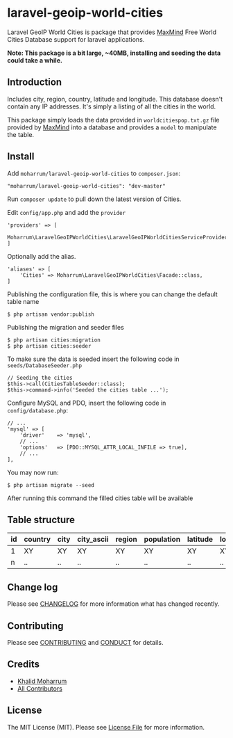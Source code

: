 # laravel-geoip-world-cities

Laravel GeoIP World Cities is package that provides [MaxMind](https://www.maxmind.com/en/free-world-cities-database) Free World Cities Database support for laravel applications.

**Note: This package is a bit large, ~40MB, installing and seeding the data could take a while.**

## Introduction

Includes city, region, country, latitude and longitude. This database doesn't contain any IP addresses. It's simply a listing of all the cities in the world.

This package simply loads the data provided in `worldcitiespop.txt.gz` file provided by [MaxMind](https://www.maxmind.com/) into a database and provides a `model` to manipulate the table.

## Install

Add `moharrum/laravel-geoip-world-cities` to `composer.json`:

    "moharrum/laravel-geoip-world-cities": "dev-master"

Run `composer update` to pull down the latest version of Cities.

Edit `config/app.php` and add the `provider`

    'providers' => [
        Moharrum\LaravelGeoIPWorldCities\LaravelGeoIPWorldCitiesServiceProvider::class,
    ]

Optionally add the alias.

    'aliases' => [
        'Cities' => Moharrum\LaravelGeoIPWorldCities\Facade::class,
    ]

Publishing the configuration file, this is where you can change the default table name

    $ php artisan vendor:publish

Publishing the migration and seeder files

    $ php artisan cities:migration
    $ php artisan cities:seeder

To make sure the data is seeded insert the following code in `seeds/DatabaseSeeder.php`

    // Seeding the cities
    $this->call(CitiesTableSeeder::class);
    $this->command->info('Seeded the cities table ...'); 

Configure MySQL and PDO, insert the following code in `config/database.php`:

    // ...
    'mysql' => [
        'driver'    => 'mysql',
        // ...
        'options'   => [PDO::MYSQL_ATTR_LOCAL_INFILE => true],
        // ...
    ],

You may now run:

    $ php artisan migrate --seed
    
After running this command the filled cities table will be available

## Table structure

| id    | country  | city  | city_ascii  | region  | population  | latitude  | longitude  |
| ----- | -------- | ----- | ----------- | ------- | ----------- | --------- | ---------- |
| 1     | XY       | XY    | XY          | XY      | XY          | XY        | XY         |
| n     | ..       | ..    | ..          | ..      | ..          | ..        | ..         |

## Change log

Please see [CHANGELOG](CHANGELOG.md) for more information what has changed recently.

## Contributing

Please see [CONTRIBUTING](CONTRIBUTING.md) and [CONDUCT](CONDUCT.md) for details.

## Credits

- [Khalid Moharrum][link-author]
- [All Contributors][link-contributors]

## License

The MIT License (MIT). Please see [License File](LICENSE.md) for more information.

[link-packagist]: https://packagist.org/packages/moharrum/laravel-geoip-world-cities
[link-downloads]: https://packagist.org/packages/moharrum/laravel-geoip-world-cities
[link-author]: https://github.com/moharrum
[link-contributors]: ../../contributors
